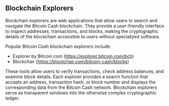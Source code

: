 ## Blockchain Explorers

Blockchain explorers are web applications that allow users to search and navigate the Bitcoin Cash blockchain. They provide a user-friendly interface to inspect addresses, transactions, and blocks, making the cryptographic details of the blockchain accessible to users without specialized software.

Popular Bitcoin Cash blockchain explorers include:
- Explorer by Bitcoin.com (https://explorer.bitcoin.com/bch)
- Blockchair (https://blockchair.com/bitcoin-cash/blocks)

These tools allow users to verify transactions, check address balances, and examine block details. Each explorer provides a search function that accepts an address, transaction hash, or block number and displays the corresponding data from the Bitcoin Cash network. Blockchain explorers serve as transparent windows into the otherwise complex cryptographic ledger.